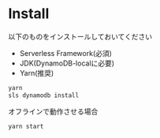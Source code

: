 # Install

以下のものをインストールしておいてください
- Serverless Framework(必須)
- JDK(DynamoDB-localに必要)
- Yarn(推奨)

```bash
yarn
sls dynamodb install
```

オフラインで動作させる場合

```
yarn start
```
